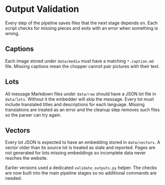 # Output Validation

Every step of the pipeline saves files that the next stage depends on.
Each script checks for missing pieces and exits with an error when something is wrong.

## Captions

Each image stored under `data/media` must have a matching `*.caption.md` file.
Missing captions mean the chopper cannot pair pictures with their text.

## Lots

All message Markdown files under `data/raw` should have a JSON lot file in
`data/lots`. Without it the embedder will skip the message. Every lot must
include translated titles and descriptions for each language. Missing
translations are treated as an error and the cleanup step removes such files
so the parser can try again.

## Vectors

Every lot JSON is expected to have an embedding stored in `data/vectors`.
A vector older than its source lot is treated as stale and reported.
Pages are not generated for lots missing embeddings so incomplete data never
reaches the website.

Earlier versions used a dedicated ``validate_outputs.py`` helper.
The checks are now built into the main pipeline stages so no additional commands are needed.
